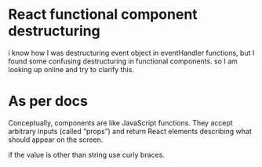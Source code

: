 # React functional component destructuring

i know how I was destructuring event object in eventHandler functions, but I found some confusing destructuring in functional components. so I am looking up online and try to clarify this.


# As per docs 

Conceptually, components are like JavaScript functions. They accept arbitrary inputs (called “props”) and return React elements describing what should appear on the screen.

if the value is other than string use curly braces.

